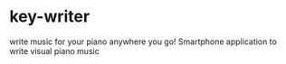 # key-writer
write music for your piano anywhere you go! Smartphone application to write visual piano music
